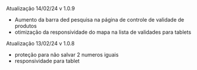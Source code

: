 Atualização 14/02/24 v 1.0.9
- Aumento da barra ded pesquisa na página de controle de validade de produtos
- otimização da responsividade  do mapa na lista de validades para tablets  



Atualização 13/02/24 v 1.0.8

- proteção para não salvar 2 numeros iguais 
- responsividade para tablet 


